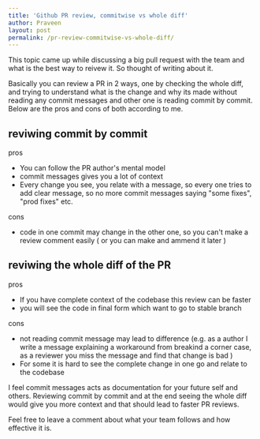 ```yaml
---
title: 'Github PR review, commitwise vs whole diff'
author: Praveen
layout: post
permalink: /pr-review-commitwise-vs-whole-diff/
---
```


This topic came up while discussing a big pull request with the team and what is the best way to reivew it. So thought of writing about it.

Basically you can review a PR in 2 ways, one by checking the whole diff, and trying to understand what is the change and why its made without reading any commit messages and other one is reading commit by commit. Below are the pros and cons of both according to me.

## reviwing commit by commit
pros
- You can follow the PR author's mental model 
- commit messages gives you a lot of context
- Every change you see, you relate with a message, so every one tries to add clear message, so no more commit messages saying "some fixes", "prod fixes" etc.

cons
- code in one commit may change in the other one, so you can't make a review comment easily ( or you can make and ammend it later )

## reviwing the whole diff of the PR
pros
- If you have complete context of the codebase this review can be faster
- you will see the code in final form which want to go to stable branch 

cons
- not reading commit message may lead to difference (e.g. as a author I write a message explaining a workaround from breakind a corner case, as a reviewer you miss the message and find that change is bad )
- For some it is hard to see the complete change in one go and relate to the codebase

I feel commit messages acts as documentation for your future self and others. Reviewing commit by commit and at the end seeing the whole diff would give you more context and that should lead to faster PR reviews. 

Feel free to leave a comment about what your team follows and how effective it is. 
